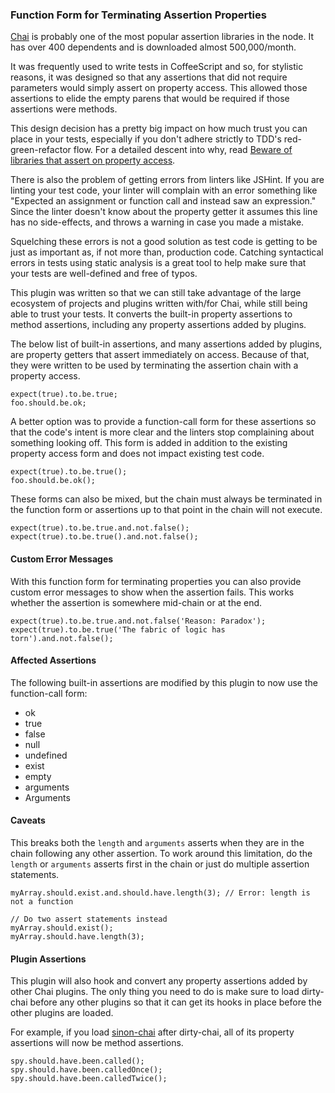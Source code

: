 ### Function Form for Terminating Assertion Properties
[Chai](https://github.com/chaijs/chai) is probably one of the most popular assertion libraries in the node. It has over 400 dependents and is downloaded almost 500,000/month. 

It was frequently used to write tests in CoffeeScript and so, for stylistic reasons, it was designed so that any assertions that did not require parameters would simply assert on property access. This allowed those assertions to elide the empty parens that would be required if those assertions were methods.

This design decision has a pretty big impact on how much trust you can place in your tests, especially if you don't adhere strictly to TDD's red-green-refactor flow. For a detailed descent into why, read [Beware of libraries that assert on property access](https://github.com/moll/js-must#asserting-on-property-access).

There is also the problem of getting errors from linters like JSHint. If you are linting your test code, your linter will complain with an error something like "Expected an assignment or function call and instead saw an expression." Since the linter doesn't know about the property getter it assumes this line has no side-effects, and throws a warning in case you made a mistake.

Squelching these errors is not a good solution as test code is getting to be just as important as, if not more than, production code. Catching syntactical errors in tests using static analysis is a great tool to help make sure that your tests are well-defined and free of typos.

This plugin was written so that we can still take advantage of the large ecosystem of projects and plugins written with/for Chai, while still being able to trust your tests. It converts the built-in property assertions to method assertions, including any property assertions added by plugins.

The below list of built-in assertions, and many assertions added by plugins, are property getters that assert immediately on access. Because of that, they were written to be used by terminating the assertion chain with a property access.

    expect(true).to.be.true;
    foo.should.be.ok;

A better option was to provide a function-call form for these assertions so that the code's intent is more clear and the linters stop complaining about something looking off. This form is added in addition to the existing property access form and does not impact existing test code.

    expect(true).to.be.true();
    foo.should.be.ok();

These forms can also be mixed, but the chain must always be terminated in the function form or assertions up to that point in the chain will not execute.

    expect(true).to.be.true.and.not.false();
    expect(true).to.be.true().and.not.false();

#### Custom Error Messages

With this function form for terminating properties you can also provide custom error messages to show when the assertion fails. This works whether the assertion is somewhere mid-chain or at the end.

    expect(true).to.be.true.and.not.false('Reason: Paradox');
    expect(true).to.be.true('The fabric of logic has torn').and.not.false();

#### Affected Assertions

The following built-in assertions are modified by this plugin to now use the function-call form:

* ok
* true
* false
* null
* undefined
* exist
* empty
* arguments
* Arguments

#### Caveats

This breaks both the `length` and `arguments` asserts when they are in the chain following any other assertion. To work around this limitation, do the `length` or `arguments` asserts first in the chain or just do multiple assertion statements.

    myArray.should.exist.and.should.have.length(3); // Error: length is not a function

    // Do two assert statements instead
    myArray.should.exist();
	myArray.should.have.length(3);

#### Plugin Assertions

This plugin will also hook and convert any property assertions added by other Chai plugins. The only thing you need to do is make sure to load dirty-chai before any other plugins so that it can get its hooks in place before the other plugins are loaded.

For example, if you load [sinon-chai](https://github.com/domenic/sinon-chai) after dirty-chai, all of its property assertions will now be method assertions.

    spy.should.have.been.called();
    spy.should.have.been.calledOnce();
    spy.should.have.been.calledTwice();
